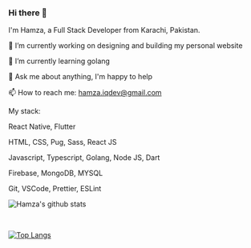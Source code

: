 ### Hi there 👋

I'm Hamza, a Full Stack Developer from Karachi, Pakistan.

🔭 I’m currently working on designing and building my personal website

🌱 I’m currently learning golang

💬 Ask me about anything, I'm happy to help

📫 How to reach me: hamza.iqdev@gmail.com



My stack:

React Native, Flutter

HTML, CSS, Pug, Sass, React JS

Javascript, Typescript, Golang, Node JS, Dart

Firebase, MongoDB, MYSQL

Git, VSCode, Prettier, ESLint

![Hamza's github stats](https://github-readme-stats.vercel.app/api?username=hackerhgl&include_all_commits=true&count_private=true&show_icons=true&line_height=20&theme=radical)

<br />

[![Top Langs](https://github-readme-stats.vercel.app/api/top-langs/?username=hackerhgl&count_private=true&layout=compact&text_color=daf7dc&bg_color=151515)](https://github.com/hackerhgl/github-readme-stats)
